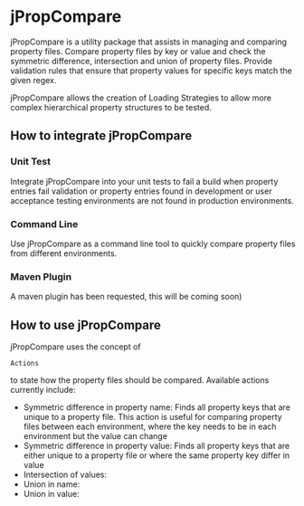 jPropCompare
=============

jPropCompare is a utility package that assists in managing and comparing property files. Compare property files by key or value and check the symmetric difference, intersection and union of property files. Provide validation rules that ensure that property values for specific keys match the given regex.

jPropCompare allows the creation of Loading Strategies to allow more complex hierarchical property structures to be tested.

How to integrate jPropCompare
-------
### Unit Test
Integrate jPropCompare into your unit tests to fail a build when property entries fail validation or property entries found in development or user acceptance testing environments are not found in production environments.

### Command Line
Use jPropCompare as a command line tool to quickly compare property files from different environments.

### Maven Plugin 
A maven plugin has been requested, this will be coming soon)

How to use jPropCompare
-------
jPropCompare uses the concept of  

`Actions`

to state how the property files should be compared. Available actions currently include:

* Symmetric difference in property name: Finds all property keys that are unique to a property file. This action is useful for comparing property files between each environment, where the key needs to be in each environment but the value can change 
* Symmetric difference in property value: Finds all property keys that are either unique to a property file or where the same property key differ in value
* Intersection of values:
* Union in name:
* Union in value:





